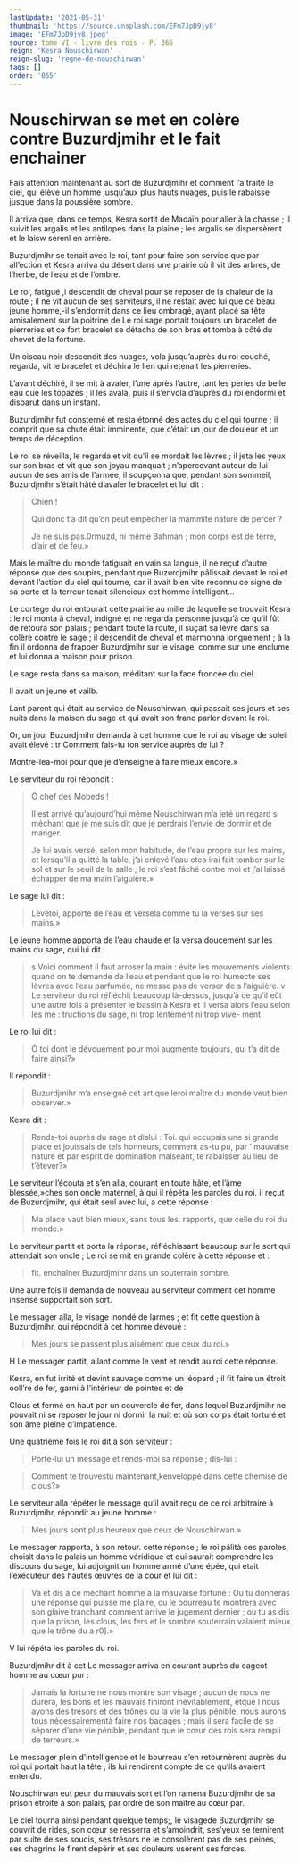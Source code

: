 ```yaml
---
lastUpdate: '2021-05-31'
thumbnail: 'https://source.unsplash.com/EFm7JpD9jy8'
image: 'EFm7JpD9jy8.jpeg'
source: tome VI - livre des rois - P. 366
reign: 'Kesra Nouschirwan'
reign-slug: 'regne-de-nouschirwan'
tags: []
order: '055'
---
```


# Nouschirwan se met en colère contre Buzurdjmihr et le fait enchainer

Fais attention maintenant au sort de Buzurdjmihr et comment l’a traité le ciel, qui élève un homme jusqu’aux plus hauts nuages, puis le rabaisse jusque dans la poussière sombre.

Il arriva que, dans ce temps, Kesra sortit de Madaïn pour aller à la chasse ; il suivit les argalis et les antilopes dans la plaine ; les argalis se dispersèrent et le laisw sèrenl en arrière.

Buzurdjmihr se tenait avec le roi, tant pour faire son service que par all’ection et Kesra arriva du désert dans une prairie où il vit des arbres, de l’herbe, de l’eau et de l’ombre.

Le roi, fatigué ,i descendit de cheval pour se reposer de la chaleur de la route ; il ne vit aucun de ses serviteurs, il ne restait avec lui que ce beau jeune homme,-il s’endormit dans ce lieu ombragé, ayant placé sa tête amisalement sur la poitrine de Le roi sage portait toujours un bracelet de pierreries et ce fort bracelet se détacha de son bras et tomba à côté du chevet de la fortune.

Un oiseau noir descendit des nuages, vola jusqu’auprès du roi couché, regarda, vit le bracelet et déchira le lien qui retenait les pierreries.

L’avant déchiré, il se mit à avaler, l’une après l’autre, tant les perles de belle eau que les topazes ; il les avala, puis il s’envola d’auprès du roi endormi et disparut dans un instant.

Buzurdjmihr fut consterné et resta étonné des actes du ciel qui tourne ; il comprit que sa chute était imminente, que c’était un jour de douleur et un temps de déception.

Le roi se réveilla, le regarda et vit qu’il se mordait les lèvres ; il jeta les yeux sur son bras et vit que son joyau manquait ; n’apercevant autour de lui aucun de ses amis de l’armée, il soupçonna que, pendant son sommeil, Buzurdjmihr s’était hâté d’avaler le bracelet et lui dit :

> Chien !
>
> Qui donc t’a dit qu’on peut empêcher la mammite nature de percer ?
>
> Je ne suis pas.0rmuzd, ni même Bahman ; mon corps est de terre, d’air et de feu.»

Mais le maître du monde fatiguait en vain sa langue, il ne reçut d’autre réponse que des soupirs, pendant que Buzurdjmihr pâlissait devant le roi et devant l’action du ciel qui tourne, car il avait bien vite reconnu ce signe de sa perte et la terreur tenait silencieux cet homme intelligent...

Le cortège du roi entourait cette prairie au mille de laquelle se trouvait Kesra : le roi monta à cheval, indigné et ne regarda personne jusqu’à ce qu’il fût de retourà son palais ; pendant toute la route, il suçait sa lèvre dans sa colère contre le sage ; il descendit de cheval et marmonna longuement ; à la fin il ordonna de frapper Buzurdjmihr sur le visage, comme sur une enclume et lui donna a maison pour prison.

Le sage resta dans sa maison, méditant sur la face froncée du ciel.

Il avait un jeune et vailb.

Lant parent qui était au service de Nouschirwan, qui passait ses jours et ses nuits dans la maison du sage et qui avait son franc parler devant le roi.

Or, un jour Buzurdjmihr demanda à cet homme que le roi au visage de soleil avait élevé : tr Comment fais-tu ton service auprès de lui ?

Montre-lea-moi pour que je d’enseigne à faire mieux encore.»

Le serviteur du roi répondit :

> Ô chef des Mobeds !
>
> Il est arrivé qu’aujourd’hui même Nouschirwan m’a jeté un regard si méchant que je me suis dit que je perdrais l’envie de dormir et de manger.
>
> Je lui avais versé, selon mon habitude, de l’eau propre sur les mains, et lorsqu’il a quitté la table, j’ai enlevé l’eau etea irai fait tomber sur le sol et sur le seuil de la salle ; le roi s’est fâché contre moi et j’ai laissé échapper de ma main l’aiguière.»

Le sage lui dit :

> Lèvetoi, apporte de l’eau et versela comme tu la verses sur ses mains.»

Le jeune homme apporta de l’eau chaude et la versa doucement sur les mains du sage, qui lui dit :

> s Voici comment il faut arroser la main : évite les mouvements violents quand on te demande de l’eau et pendant que le roi humecte ses lèvres avec l’eau parfumée, ne messe pas de verser de s l’aiguière. v Le serviteur du roi réfléchit beaucoup là-dessus, jusqu’à ce qu’il eût une autre fois à présenter le bassin à Kesra et il versa alors l’eau selon les me : tructions du sage, ni trop lentement ni trop vive- ment.

Le roi lui dit :

> Ô toi dont le dévouement pour moi augmente toujours, qui t’a dit de faire ainsi?»

Il répondit :

> Buzurdjmihr m’a enseigné cet art que leroi maître du monde veut bien observer.»

Kesra dit :

> Rends-toi auprès du sage et dislui : Toi. qui occupais une si grande place et jouissais de tels honneurs, comment as-tu pu, par ’ mauvaise nature et par esprit de domination malséant, te rabaisser au lieu de t’étever?»

Le serviteur l’écouta et s’en alla, courant en toute hâte, et l’âme blessée,»ches son oncle maternel, à qui il répéta les paroles du roi. il reçut de Buzurdjmihr, qui était seul avec lui, a cette réponse :

> Ma place vaut bien mieux, sans tous les. rapports, que celle du roi du monde.»

Le serviteur partit et porta la réponse, réfléchissant beaucoup sur le sort qui attendait son oncle ; Le roi se mit en grande colère à cette réponse et :

> fit. enchaîner Buzurdjmihr dans un souterrain sombre.

Une autre fois il demanda de nouveau au serviteur comment cet homme insensé supportait son sort.

Le messager alla, le visage inondé de larmes ; et fit cette question à Buzurdjmihr, qui répondit à cet homme dévoué :

> Mes jours se passent plus aisément que ceux du roi.»

H Le messager partit, allant comme le vent et rendit au roi cette réponse.

Kesra, en fut irrité et devint sauvage comme un léopard ; il fit faire un étroit ooll’re de fer, garni à l’intérieur de pointes et de

Clous et fermé en haut par un couvercle de fer, dans lequel Buzurdjmihr ne pouvait ni se reposer le jour ni dormir la nuit et où son corps était torturé et son âme pleine d’impatience.

Une quatrième fois le roi dit à son serviteur :

> Porte-lui un message et rends-moi sa réponse ; dis-lui :

> Comment te trouvestu maintenant,kenveloppé dans cette chemise de clous?»

Le serviteur alla répéter le message qu’il avait reçu de ce roi arbitraire à Buzurdjmihr, répondit au jeune homme :

> Mes jours sont plus heureux que ceux de Nouschirwan.»

Le messager rapporta, à son retour. cette réponse ; le roi pâlità ces paroles, choisit dans le palais un homme véridique et qui saurait comprendre les discours du sage, lui adjoignit un homme armé d’une épée, qui était l’exécuteur des hautes œuvres de la cour et lui dit :

> Va et dis à ce méchant homme à la mauvaise fortune : Ou tu donneras une réponse qui puisse me plaire, ou le bourreau te montrera avec son glaive tranchant comment arrive le jugement dernier ; ou tu as dis que la prison, les clous, les fers et le sombre souterrain valaient mieux que le trône du a r0].»

V lui répéta les paroles du roi.

Buzurdjmihr dit à cet Le messager arriva en courant auprès du cageot homme au cœur pur :

> Jamais la fortune ne nous montre son visage ; aucun de nous ne durera, les bons et les mauvais finiront inévitablement, etque l nous ayons des trésors et des trônes ou la vie la plus pénible, nous aurons tous nécessairementà faire nos bagages ; mais il sera facile de se séparer d’une vie pénible, pendant que le cœur des rois sera rempli de terreurs.»

Le messager plein d’intelligence et le bourreau s’en retournèrent auprès du roi qui portait haut la tête ; ils lui rendirent compte de ce qu’ils avaient entendu.

Nouschirwan eut peur du mauvais sort et l’on ramena Buzurdjmihr de sa prison étroite à son palais, par ordre de son maître au cœur par.

Le ciel tourna ainsi pendant quelque temps;, le visagede Buzurdjmihr se couvrit de rides, son cœur se resserra et s’amoindrit, ses’yeux se ternirent par suite de ses soucis, ses trésors ne le consolèrent pas de ses peines, ses chagrins le firent dépérir et ses douleurs usèrent ses forces.
